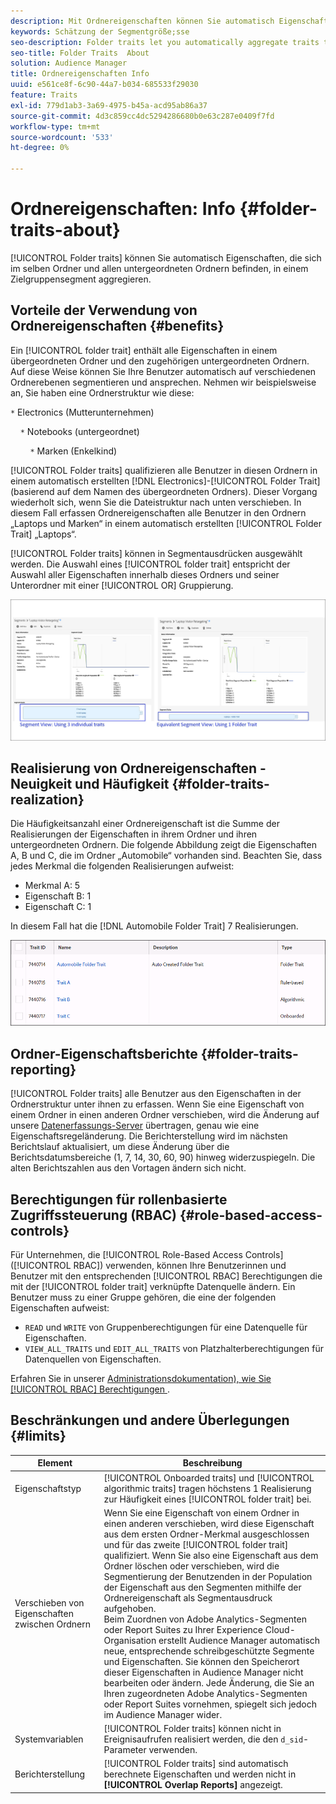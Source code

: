 ```yaml
---
description: Mit Ordnereigenschaften können Sie automatisch Eigenschaften aggregieren, die sich im selben Ordner und in allen untergeordneten Ordnern befinden, zu einem Zielgruppensegment zusammenfassen.
keywords: Schätzung der Segmentgröße;sse
seo-description: Folder traits let you automatically aggregate traits that reside within the same folder and all child folders into a targetable segment.
seo-title: Folder Traits  About
solution: Audience Manager
title: Ordnereigenschaften Info
uuid: e561ce8f-6c90-44a7-b034-685533f29030
feature: Traits
exl-id: 779d1ab3-3a69-4975-b45a-acd95ab86a37
source-git-commit: 4d3c859cc4dc5294286680b0e63c287e0409f7fd
workflow-type: tm+mt
source-wordcount: '533'
ht-degree: 0%

---
```


# Ordnereigenschaften: Info {#folder-traits-about}

[!UICONTROL Folder traits] können Sie automatisch Eigenschaften, die sich im selben Ordner und allen untergeordneten Ordnern befinden, in einem Zielgruppensegment aggregieren.

## Vorteile der Verwendung von Ordnereigenschaften {#benefits}

Ein [!UICONTROL folder trait] enthält alle Eigenschaften in einem übergeordneten Ordner und den zugehörigen untergeordneten Ordnern. Auf diese Weise können Sie Ihre Benutzer automatisch auf verschiedenen Ordnerebenen segmentieren und ansprechen. Nehmen wir beispielsweise an, Sie haben eine Ordnerstruktur wie diese:

`*` Electronics (Mutterunternehmen)

    `*` Notebooks (untergeordnet)

        `*` Marken (Enkelkind)

[!UICONTROL Folder traits] qualifizieren alle Benutzer in diesen Ordnern in einem automatisch erstellten [!DNL Electronics]-[!UICONTROL Folder Trait] (basierend auf dem Namen des übergeordneten Ordners). Dieser Vorgang wiederholt sich, wenn Sie die Dateistruktur nach unten verschieben. In diesem Fall erfassen Ordnereigenschaften alle Benutzer in den Ordnern „Laptops und Marken“ in einem automatisch erstellten [!UICONTROL Folder Trait] „Laptops“.

[!UICONTROL Folder traits] können in Segmentausdrücken ausgewählt werden. Die Auswahl eines [!UICONTROL folder trait] entspricht der Auswahl aller Eigenschaften innerhalb dieses Ordners und seiner Unterordner mit einer [!UICONTROL OR] Gruppierung.

![](assets/folder-traits-compare-border.jpg)

## Realisierung von Ordnereigenschaften - Neuigkeit und Häufigkeit {#folder-traits-realization}

Die Häufigkeitsanzahl einer Ordnereigenschaft ist die Summe der Realisierungen der Eigenschaften in ihrem Ordner und ihren untergeordneten Ordnern. Die folgende Abbildung zeigt die Eigenschaften A, B und C, die im Ordner „Automobile“ vorhanden sind. Beachten Sie, dass jedes Merkmal die folgenden Realisierungen aufweist:

* Merkmal A: 5
* Eigenschaft B: 1
* Eigenschaft C: 1

In diesem Fall hat die [!DNL Automobile Folder Trait] 7 Realisierungen.

![](assets/folder_traits_rollup_border.png)

## Ordner-Eigenschaftsberichte {#folder-traits-reporting}

[!UICONTROL Folder traits] alle Benutzer aus den Eigenschaften in der Ordnerstruktur unter ihnen zu erfassen. Wenn Sie eine Eigenschaft von einem Ordner in einen anderen Ordner verschieben, wird die Änderung auf unsere [Datenerfassungs-Server](../../reference/system-components/components-data-collection.md) übertragen, genau wie eine Eigenschaftsregeländerung. Die Berichterstellung wird im nächsten Berichtslauf aktualisiert, um diese Änderung über die Berichtsdatumsbereiche (1, 7, 14, 30, 60, 90) hinweg widerzuspiegeln. Die alten Berichtszahlen aus den Vortagen ändern sich nicht.

## Berechtigungen für rollenbasierte Zugriffssteuerung (RBAC) {#role-based-access-controls}

Für Unternehmen, die [!UICONTROL Role-Based Access Controls] ([!UICONTROL RBAC]) verwenden, können Ihre Benutzerinnen und Benutzer mit den entsprechenden [!UICONTROL RBAC] Berechtigungen die mit der [!UICONTROL folder trait] verknüpfte Datenquelle ändern. Ein Benutzer muss zu einer Gruppe gehören, die eine der folgenden Eigenschaften aufweist:

* `READ` und `WRITE` von Gruppenberechtigungen für eine Datenquelle für Eigenschaften.
* `VIEW_ALL_TRAITS` und `EDIT_ALL_TRAITS` von Platzhalterberechtigungen für Datenquellen von Eigenschaften.

Erfahren Sie in unserer [Administrationsdokumentation), wie Sie [!UICONTROL RBAC] Berechtigungen ](../../features/administration/administration-overview.md#create-group).

## Beschränkungen und andere Überlegungen {#limits}

| Element | Beschreibung |
|---|---|
| Eigenschaftstyp | [!UICONTROL Onboarded traits] und [!UICONTROL algorithmic traits] tragen höchstens 1 Realisierung zur Häufigkeit eines [!UICONTROL folder trait] bei. |
| Verschieben von Eigenschaften zwischen Ordnern | Wenn Sie eine Eigenschaft von einem Ordner in einen anderen verschieben, wird diese Eigenschaft aus dem ersten Ordner-Merkmal ausgeschlossen und für das zweite [!UICONTROL folder trait] qualifiziert. Wenn Sie also eine Eigenschaft aus dem Ordner löschen oder verschieben, wird die Segmentierung der Benutzenden in der Population der Eigenschaft aus den Segmenten mithilfe der Ordnereigenschaft als Segmentausdruck aufgehoben. <br> Beim Zuordnen von Adobe Analytics-Segmenten oder Report Suites zu Ihrer Experience Cloud-Organisation erstellt Audience Manager automatisch neue, entsprechende schreibgeschützte Segmente und Eigenschaften. Sie können den Speicherort dieser Eigenschaften in Audience Manager nicht bearbeiten oder ändern. Jede Änderung, die Sie an Ihren zugeordneten Adobe Analytics-Segmenten oder Report Suites vornehmen, spiegelt sich jedoch im Audience Manager wider. |
| Systemvariablen | [!UICONTROL Folder traits] können nicht in Ereignisaufrufen realisiert werden, die den `d_sid`-Parameter verwenden. |
| Berichterstellung   | [!UICONTROL Folder traits] sind automatisch berechnete Eigenschaften und werden nicht in **[!UICONTROL Overlap Reports]** angezeigt. |
